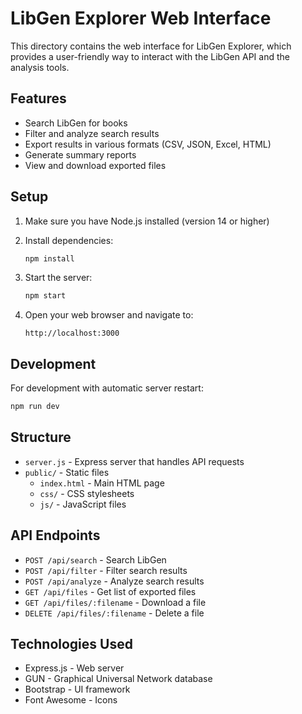 # LibGen Explorer Web Interface

This directory contains the web interface for LibGen Explorer, which provides a user-friendly way to interact with the LibGen API and the analysis tools.

## Features

- Search LibGen for books
- Filter and analyze search results
- Export results in various formats (CSV, JSON, Excel, HTML)
- Generate summary reports
- View and download exported files

## Setup

1. Make sure you have Node.js installed (version 14 or higher)

2. Install dependencies:
   ```bash
   npm install
   ```

3. Start the server:
   ```bash
   npm start
   ```

4. Open your web browser and navigate to:
   ```
   http://localhost:3000
   ```

## Development

For development with automatic server restart:

```bash
npm run dev
```

## Structure

- `server.js` - Express server that handles API requests
- `public/` - Static files
  - `index.html` - Main HTML page
  - `css/` - CSS stylesheets
  - `js/` - JavaScript files

## API Endpoints

- `POST /api/search` - Search LibGen
- `POST /api/filter` - Filter search results
- `POST /api/analyze` - Analyze search results
- `GET /api/files` - Get list of exported files
- `GET /api/files/:filename` - Download a file
- `DELETE /api/files/:filename` - Delete a file

## Technologies Used

- Express.js - Web server
- GUN - Graphical Universal Network database
- Bootstrap - UI framework
- Font Awesome - Icons